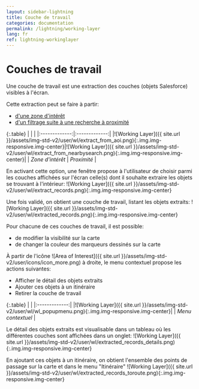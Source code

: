 ```yaml
---
layout: sidebar-lightning
title: Couche de travail
categories: documentation
permalink: /lightning/working-layer
lang: fr
ref: lightning-workinglayer
---
```


# Couches de travail

Une couche de travail est une extraction des couches (objets Salesforce) visibles à l'écran.

Cette extraction peut se faire à partir:

- [d'une zone d'intérêt](/lightning/zone-interet)
- [d'un filtrage suite à une recherche à proximité](/lightning/objects#filtrage-par-recherche--proximit)

{:.table}
| | |
|:-------------:|:-------------:|
|![Working Layer]({{ site.url }}/assets/img-std-v2/user/wl/extract_from_aoi.png){:.img.img-responsive.img-center}|![Working Layer]({{ site.url }}/assets/img-std-v2/user/wl/extract_from_nearbysearch.png){:.img.img-responsive.img-center}|
| *Zone d'intérêt* | *Proximité* |

En activant cette option, une fenêtre propose à l'utilisateur de choisir parmi les couches affichées sur l'écran celle(s) dont il souhaite extraire les objets se trouvant à l'intérieur:
![Working Layer]({{ site.url }}/assets/img-std-v2/user/wl/extract_records.png){:.img.img-responsive.img-center}

Une fois validé, on obtient une couche de travail, listant les objets extraits:
![Working Layer]({{ site.url }}/assets/img-std-v2/user/wl/extracted_records.png){:.img.img-responsive.img-center}

Pour chacune de ces couches de travail, il est possible:

- de modifier la visibilité sur la carte
- de changer la couleur des marqueurs dessinés sur la carte

&Agrave; partir de l'icône ![Area of Interest]({{ site.url }}/assets/img-std-v2/user/icons/icon_more.png) à droite, le menu contextuel propose les actions suivantes:

- Afficher le détail des objets extraits
- Ajouter ces objets à un itinéraire
- Retirer la couche de travail

{:.table}
| |
|:-------------:|
|![Working Layer]({{ site.url }}/assets/img-std-v2/user/wl/wl_popupmenu.png){:.img.img-responsive.img-center}|
| *Menu contextuel* |

Le détail des objets extraits est visualisable dans un tableau où les différentes couches sont affichées dans un onglet:
![Working Layer]({{ site.url }}/assets/img-std-v2/user/wl/extracted_records_details.png){:.img.img-responsive.img-center}

En ajoutant ces objets à un itinéraire, on obtient l'ensemble des points de passage sur la carte et dans le menu "Itinéraire"
![Working Layer]({{ site.url }}/assets/img-std-v2/user/wl/extracted_records_toroute.png){:.img.img-responsive.img-center}
